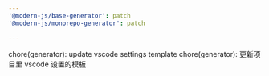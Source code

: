 ```yaml
---
'@modern-js/base-generator': patch
'@modern-js/monorepo-generator': patch

---
```


chore(generator): update vscode settings template
chore(generator): 更新项目里 vscode 设置的模板
